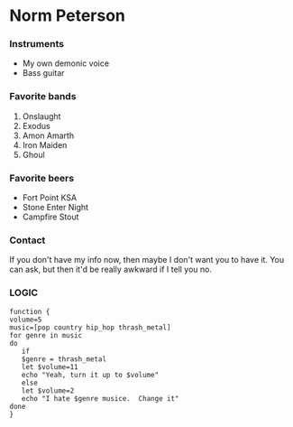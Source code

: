 # Norm Peterson

### Instruments

- My own demonic voice
- Bass guitar

### Favorite bands

1. Onslaught
2. Exodus
3. Amon Amarth
4. Iron Maiden
5. Ghoul

### Favorite beers

- Fort Point KSA
- Stone Enter Night
- Campfire Stout

### Contact

If you don't have my info now, then maybe I don't want you to have it.  You can ask, but then it'd be really awkward if I tell you no.

### LOGIC

```
function {
volume=5
music=[pop country hip_hop thrash_metal]
for genre in music
do
   if
   $genre = thrash_metal
   let $volume=11
   echo "Yeah, turn it up to $volume"
   else
   let $volume=2
   echo "I hate $genre musice.  Change it" 
done
}
```
